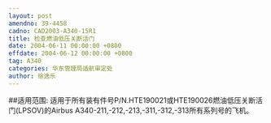 ```yaml
---
layout: post
amendno: 39-4458
cadno: CAD2003-A340-15R1
title: 检查燃油低压关断活门
date: 2004-06-11 00:00:00 +0800
effdate: 2004-06-12 00:00:00 +0800
tag: A340
categories: 华东管理局适航审定处
author: 徐逸乐
---
```


##适用范围:
适用于所有装有件号P/N.HTE190021或HTE190026燃油低压关断活门(LPSOV)的Airbus A340-211,-212,-213,-311,-312,-313所有系列号的飞机。

